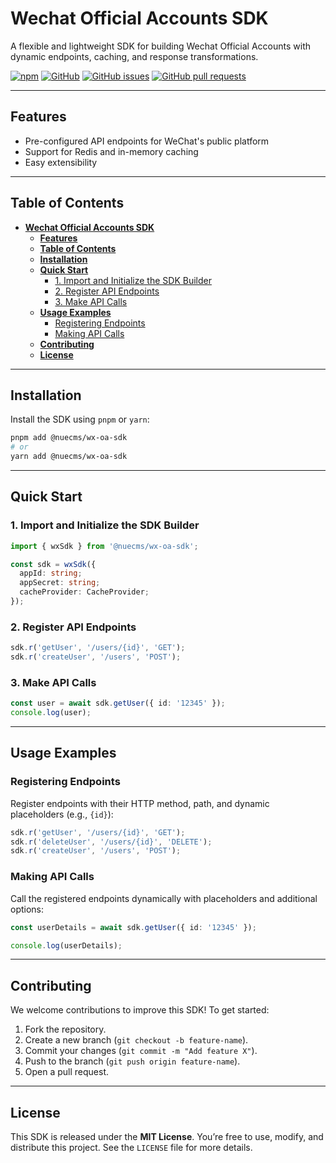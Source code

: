 # **Wechat Official Accounts SDK**

A flexible and lightweight SDK for building Wechat Official Accounts with dynamic endpoints, caching, and response transformations.

[![npm](https://img.shields.io/npm/v/@nuecms/wx-oa-sdk)](https://www.npmjs.com/package/@nuecms/wx-oa-sdk)
[![GitHub](https://img.shields.io/github/license/nuecms/wx-oa-sdk)](https://www.github.com/nuecms/wx-oa-sdk)
[![GitHub issues](https://img.shields.io/github/issues/nuecms/wx-oa-sdk)](https://www.github.com/nuecms/wx-oa-sdk/issues)
[![GitHub pull requests](https://img.shields.io/github/issues-pr/nuecms/wx-oa-sdk)](https://www.github.com/nuecms/wx-oa-sdk/pulls)

---

## **Features**


- Pre-configured API endpoints for WeChat's public platform
- Support for Redis and in-memory caching
- Easy extensibility

---

## **Table of Contents**

- [**Wechat Official Accounts SDK**](#wechat-official-accounts-sdk)
  - [**Features**](#features)
  - [**Table of Contents**](#table-of-contents)
  - [**Installation**](#installation)
  - [**Quick Start**](#quick-start)
    - [1. Import and Initialize the SDK Builder](#1-import-and-initialize-the-sdk-builder)
    - [2. Register API Endpoints](#2-register-api-endpoints)
    - [3. Make API Calls](#3-make-api-calls)
  - [**Usage Examples**](#usage-examples)
    - [Registering Endpoints](#registering-endpoints)
    - [Making API Calls](#making-api-calls)
  - [**Contributing**](#contributing)
  - [**License**](#license)

---

## **Installation**

Install the SDK using `pnpm` or `yarn`:

```bash
pnpm add @nuecms/wx-oa-sdk
# or
yarn add @nuecms/wx-oa-sdk
```

---

## **Quick Start**

### 1. Import and Initialize the SDK Builder

```typescript
import { wxSdk } from '@nuecms/wx-oa-sdk';

const sdk = wxSdk({
  appId: string;
  appSecret: string;
  cacheProvider: CacheProvider;
});
```

### 2. Register API Endpoints

```typescript
sdk.r('getUser', '/users/{id}', 'GET');
sdk.r('createUser', '/users', 'POST');
```

### 3. Make API Calls

```typescript
const user = await sdk.getUser({ id: '12345' });
console.log(user);
```

---

## **Usage Examples**

### Registering Endpoints

Register endpoints with their HTTP method, path, and dynamic placeholders (e.g., `{id}`):

```typescript
sdk.r('getUser', '/users/{id}', 'GET');
sdk.r('deleteUser', '/users/{id}', 'DELETE');
sdk.r('createUser', '/users', 'POST');

```

### Making API Calls

Call the registered endpoints dynamically with placeholders and additional options:

```typescript
const userDetails = await sdk.getUser({ id: '12345' });

console.log(userDetails);
```


---

## **Contributing**

We welcome contributions to improve this SDK! To get started:

1. Fork the repository.
2. Create a new branch (`git checkout -b feature-name`).
3. Commit your changes (`git commit -m "Add feature X"`).
4. Push to the branch (`git push origin feature-name`).
5. Open a pull request.

---

## **License**

This SDK is released under the **MIT License**. You’re free to use, modify, and distribute this project. See the `LICENSE` file for more details.

